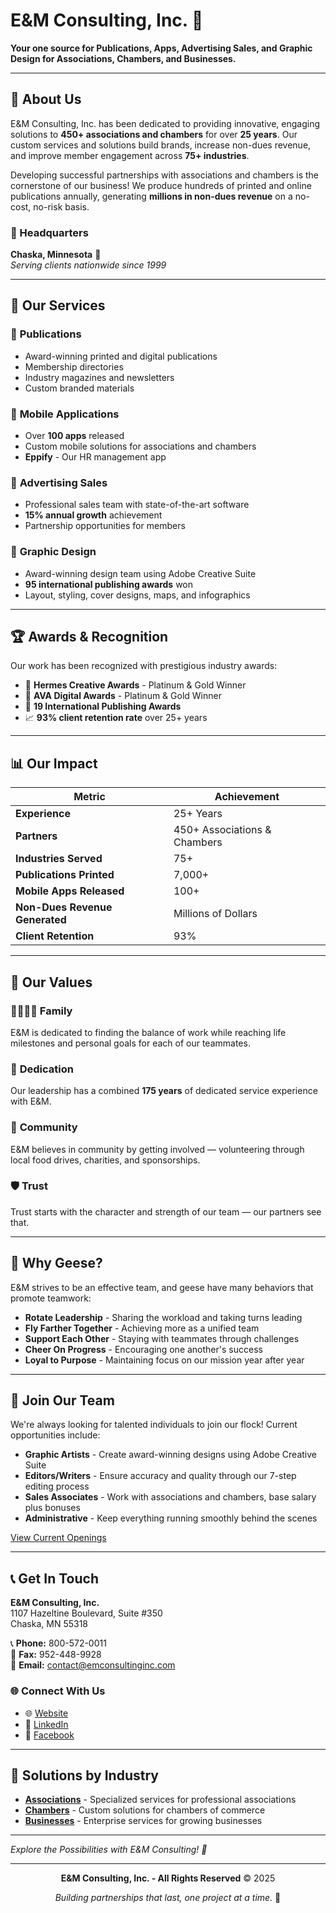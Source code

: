 # E&M Consulting, Inc. 🦢

**Your one source for Publications, Apps, Advertising Sales, and Graphic Design for Associations, Chambers, and Businesses.**

---

## 🌟 About Us

E&M Consulting, Inc. has been dedicated to providing innovative, engaging solutions to **450+ associations and chambers** for over **25 years**. Our custom services and solutions build brands, increase non-dues revenue, and improve member engagement across **75+ industries**. 

Developing successful partnerships with associations and chambers is the cornerstone of our business! We produce hundreds of printed and online publications annually, generating **millions in non-dues revenue** on a no-cost, no-risk basis.

### 📍 Headquarters
**Chaska, Minnesota** 🏢  
*Serving clients nationwide since 1999*

---

## 🚀 Our Services

### 📖 **Publications**
- Award-winning printed and digital publications
- Membership directories
- Industry magazines and newsletters
- Custom branded materials

### 📱 **Mobile Applications**
- Over **100 apps** released
- Custom mobile solutions for associations and chambers
- **Eppify** - Our HR management app

### 💼 **Advertising Sales**
- Professional sales team with state-of-the-art software
- **15% annual growth** achievement
- Partnership opportunities for members

### 🎨 **Graphic Design**
- Award-winning design team using Adobe Creative Suite
- **95 international publishing awards** won
- Layout, styling, cover designs, maps, and infographics

---

## 🏆 Awards & Recognition

Our work has been recognized with prestigious industry awards:

- 🥇 **Hermes Creative Awards** - Platinum & Gold Winner
- 🥇 **AVA Digital Awards** - Platinum & Gold Winner
- 🏅 **19 International Publishing Awards**
- 📈 **93% client retention rate** over 25+ years

---

## 📊 Our Impact

| Metric | Achievement |
|--------|-------------|
| **Experience** | 25+ Years |
| **Partners** | 450+ Associations & Chambers |
| **Industries Served** | 75+ |
| **Publications Printed** | 7,000+ |
| **Mobile Apps Released** | 100+ |
| **Non-Dues Revenue Generated** | Millions of Dollars |
| **Client Retention** | 93% |

---

## 🎯 Our Values

### 👨‍👩‍👧‍👦 **Family**
E&M is dedicated to finding the balance of work while reaching life milestones and personal goals for each of our teammates.

### 💪 **Dedication**
Our leadership has a combined **175 years** of dedicated service experience with E&M.

### 🤝 **Community**
E&M believes in community by getting involved — volunteering through local food drives, charities, and sponsorships.

### 🛡️ **Trust**
Trust starts with the character and strength of our team — our partners see that.

---

## 🦢 Why Geese?

E&M strives to be an effective team, and geese have many behaviors that promote teamwork:

- **Rotate Leadership** - Sharing the workload and taking turns leading
- **Fly Farther Together** - Achieving more as a unified team
- **Support Each Other** - Staying with teammates through challenges
- **Cheer On Progress** - Encouraging one another's success
- **Loyal to Purpose** - Maintaining focus on our mission year after year

---

## 💼 Join Our Team

We're always looking for talented individuals to join our flock! Current opportunities include:

- **Graphic Artists** - Create award-winning designs using Adobe Creative Suite
- **Editors/Writers** - Ensure accuracy and quality through our 7-step editing process
- **Sales Associates** - Work with associations and chambers, base salary plus bonuses
- **Administrative** - Keep everything running smoothly behind the scenes

[View Current Openings](https://www.indeed.com/cmp/E&M-Consulting,-Inc.-1)

---

## 📞 Get In Touch

**E&M Consulting, Inc.**  
1107 Hazeltine Boulevard, Suite #350  
Chaska, MN 55318  

📞 **Phone:** 800-572-0011  
📠 **Fax:** 952-448-9928  
📧 **Email:** contact@emconsultinginc.com  

### 🌐 Connect With Us
- 🌐 [Website](https://emconsultinginc.com/)
- 💼 [LinkedIn](https://www.linkedin.com/company/e&m-consulting-inc/)
- 📘 [Facebook](https://www.facebook.com/emconsultinginc/)

---

## 🔗 Solutions by Industry

- **[Associations](https://emconsultinginc.com/Associations)** - Specialized services for professional associations
- **[Chambers](https://emconsultinginc.com/Chambers)** - Custom solutions for chambers of commerce
- **[Businesses](https://emconsultinginc.com/Businesses)** - Enterprise services for growing businesses

---

*Explore the Possibilities with E&M Consulting! 🚀*

---

<div align="center">

**E&M Consulting, Inc. - All Rights Reserved** © 2025

*Building partnerships that last, one project at a time.* 🦢

</div>